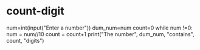 # count-digit

num=int(input("Enter a number"))
dum_num=num
count=0
while num !=0:
   num = num//10
   count = count+1
print("The number", dum_num, "contains", count, "digits") 
